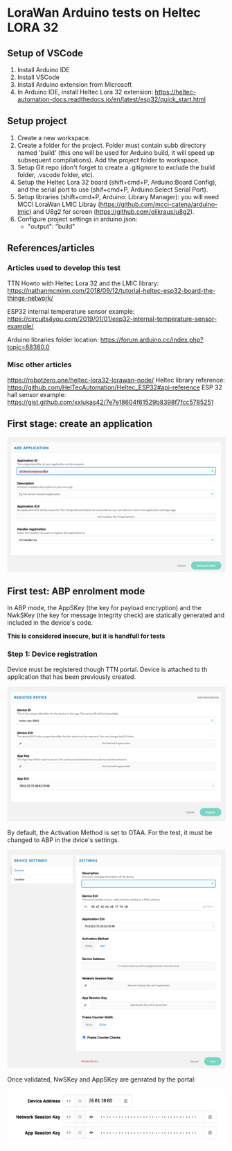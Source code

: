 # LoraWan Arduino tests on Heltec LORA 32

## Setup of VSCode

1) Install Arduino IDE
2) Install VSCode
3) Install Arduino extension from Microsoft
4) In Arduino IDE, install Heltec Lora 32 extension: https://heltec-automation-docs.readthedocs.io/en/latest/esp32/quick_start.html

## Setup project

1) Create a new workspace.
2) Create a folder for the project. Folder must contain subb directory named 'build' (this one will be used for Arduino build, it will speed up subsequent compilations). Add the project folder to workspace. 
3) Setup Git repo (don't forget to create a .gitignore to exclude the build folder, .vscode folder, etc).
4) Setup the Heltec Lora 32 board (shift+cmd+P, Arduino:Board Config), and the serial port to use (shif+cmd+P, Arduino:Select Serial Port).
5) Setup libraries (shift+cmd+P, Arduino: Library Manager): you will need MCCI LoraWan LMIC Libray (https://github.com/mcci-catena/arduino-lmic) and U8g2 for screen (https://github.com/olikraus/u8g2).
6) Configure project settings in arduino.json:
    * "output": "build"

## References/articles
### Articles used to develop this test
TTN Howto with Heltec Lora 32 and the LMIC library: https://nathanmcminn.com/2018/09/12/tutorial-heltec-esp32-board-the-things-network/

ESP32 internal temperature sensor example: https://circuits4you.com/2019/01/01/esp32-internal-temperature-sensor-example/

Arduino libraries folder location: https://forum.arduino.cc/index.php?topic=88380.0

### Misc other articles
https://robotzero.one/heltec-lora32-lorawan-node/
Heltec library reference: https://github.com/HelTecAutomation/Heltec_ESP32#api-reference
ESP 32 hall sensor example: https://gist.github.com/xxlukas42/7e7e18604f61529b8398f7fcc5785251

## First stage: create an application
![application creation](/images/appcreation.png)

## First test: ABP enrolment mode

In ABP mode, the AppSKey (the key for payload encryption) and the NwkSKey (the key for message integrity check) are statically generated and included in the device's code. 

**This is considered insecure, but it is handfull for tests**

### Step 1: Device registration
Device must be registered though TTN portal. Device is attached to th application that has been previously created.

![alt](/images/devicereg.png)

By default, the Activation Method is set to OTAA. For the test, it must be changed to ABP in the dvice's settings.

![alt](/images/changeABP.png)

Once validated, NwSKey and AppSKey are genrated by the portal:

![alt](/images/ABPKeys.png)

